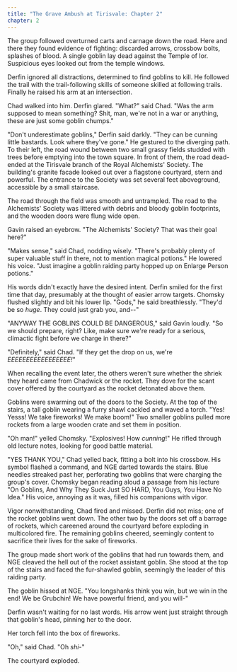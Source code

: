```yaml
---
title: "The Grave Ambush at Tirisvale: Chapter 2"
chapter: 2
---
```


The group followed overturned carts and carnage down the road. Here and there they found evidence of fighting: discarded arrows, crossbow bolts, splashes of blood. A single goblin lay dead against the Temple of Ior. Suspicious eyes looked out from the temple windows.

Derfin ignored all distractions, determined to find goblins to kill. He followed the trail with the trail-following skills of someone skilled at following trails. Finally he raised his arm at an intersection. 

Chad walked into him. <!--more-->Derfin glared. "What?" said Chad. "Was the arm supposed to mean something? Shit, man, we're not in a war or anything, these are just some goblin chumps."

"Don't underestimate goblins," Derfin said darkly. "They can be cunning little bastards. Look where they've gone." He gestured to the diverging path. To their left, the road wound between two small grassy fields studded with trees before emptying into the town square. In front of them, the road dead-ended at the Tirisvale branch of the Royal Alchemists' Society. The building's granite facade looked out over a flagstone courtyard, stern and powerful. The entrance to the Society was set several feet aboveground, accessible by a small staircase.

The road through the field was smooth and untrampled. The road to the Alchemists' Society was littered with debris and bloody goblin footprints, and the wooden doors were flung wide open.

Gavin raised an eyebrow. "The Alchemists' Society? That was their goal here?"

"Makes sense," said Chad, nodding wisely. "There's probably plenty of super valuable stuff in there, not to mention magical potions." He lowered his voice. "Just imagine a goblin raiding party hopped up on Enlarge Person potions."

His words didn't exactly have the desired intent. Derfin smiled for the first time that day, presumably at the thought of easier arrow targets. Chomsky flushed slightly and bit his lower lip. "Gods," he said breathlessly. "They'd be so _huge_. They could just grab you, and--"

"ANYWAY THE GOBLINS COULD BE DANGEROUS," said Gavin loudly. "So we should prepare, right? Like, make sure we're ready for a serious, climactic fight before we charge in there?"

"Definitely," said Chad. "If they get the drop on us, we're _EEEEEEEEEEEEEEEEE!_"

When recalling the event later, the others weren't sure whether the shriek they heard came from Chadwick or the rocket. They dove for the scant cover offered by the courtyard as the rocket detonated above them.

Goblins were swarming out of the doors to the Society. At the top of the stairs, a tall goblin wearing a furry shawl cackled and waved a torch. "Yes! Yesss! We take fireworks! We make boom!" Two smaller goblins pulled more rockets from a large wooden crate and set them in position.

"Oh man!" yelled Chomsky. "Explosives! How _cunning_!" He rifled through old lecture notes, looking for good battle material.

"YES THANK YOU," Chad yelled back, fitting a bolt into his crossbow. His symbol flashed a command, and NGE darted towards the stairs. Blue needles streaked past her, perforating two goblins that were charging the group's cover. Chomsky began reading aloud a passage from his lecture "On Goblins, And Why They Suck Just SO HARD, You Guys, You Have No Idea." His voice, annoying as it was, filled his companions with vigor.

Vigor nonwithstanding, Chad fired and missed. Derfin did not miss; one of the rocket goblins went down. The other two by the doors set off a barrage of rockets, which careened around the courtyard before exploding in multicolored fire. The remaining goblins cheered, seemingly content to sacrifice their lives for the sake of fireworks.

The group made short work of the goblins that had run towards them, and NGE cleaved the hell out of the rocket assistant goblin. She stood at the top of the stairs and faced the fur-shawled goblin, seemingly the leader of this raiding party.

The goblin hissed at NGE. "You longshanks think you win, but we win in the end! We be Grubchin! We have powerful friend, and you will-"

Derfin wasn't waiting for no last words. His arrow went just straight through that goblin's head, pinning her to the door.

Her torch fell into the box of fireworks.

"Oh," said Chad. "Oh _shi-_"

The courtyard exploded.